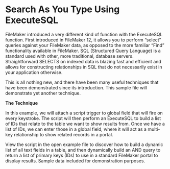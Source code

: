 Search As You Type Using ExecuteSQL 
==================================

FileMaker introduced a very different kind of function with the ExecuteSQL function. First introduced in FileMaker 12, it allows you to perform “select” queries against your FileMaker data, as opposed to the more familiar “Find” functionality available in FileMaker. SQL (Structured Query Language) is a standard used with other, more traditional, database servers. Straightforward SELECTS on indexed data is blazing fast and efficient and allows for constructing relationships in SQL that do not necessarily exist in your application otherwise.  

This is all nothing new, and there have been many useful techniques that have been demonstrated since its introduction. This sample file will demonstrate yet another technique.  

<b>The Technique</b> 

In this example, we will attach a script trigger to global field that will fire on every keystroke. The script will then perform an ExecuteSQL to build a list of IDs that relate to the table we want to show results from. Once we have a list of IDs, we can enter those in a global field, where it will act as a multi-key relationship to show related records in a portal. 

View the script in the open example file to discover how to build a dynamic list of all text fields in a table, and then dynamically build an AND query to return a list of primary keys (IDs) to use in a standard FileMaker portal to display results. Sample data included for demonstration purposes.

